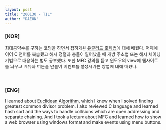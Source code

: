 ```yaml
---
layout: post
title: "200130 - TIL"
author: "DAEUN"
---
```


### [KOR]
최대공약수를 구하는 코딩을 하면서 접하게된 [유클리드 호제법](https://en.wikipedia.org/wiki/Euclidean_algorithm#Background:_greatest_common_divisor)에 대해 배웠다. 어제에 이어 C 언어를 복습했고 해시 정렬과 충돌이 일어났을 때 개방 주소법 또는 해시 체이닝 기법으로 대응하는 법도 공부했다. 또한 MFC 강의를 듣고 윈도우의 view에 웹사이트를 띄우고 메뉴와 버튼을 만들어 이벤트를 발생시키는 방법에 대해 배웠다.
<br><br><br>
### [ENG]
I learned about [Euclidean Algorithm](https://en.wikipedia.org/wiki/Euclidean_algorithm#Background:_greatest_common_divisor), which I knew when I solved finding greatest common divisor problem. I also reviewed C language and learned hash sort and the ways to handle collisions which are open addressing and separate chaining. And I took a lecture about MFC and learned how to show a web browser using windows format and make events using menu buttons.